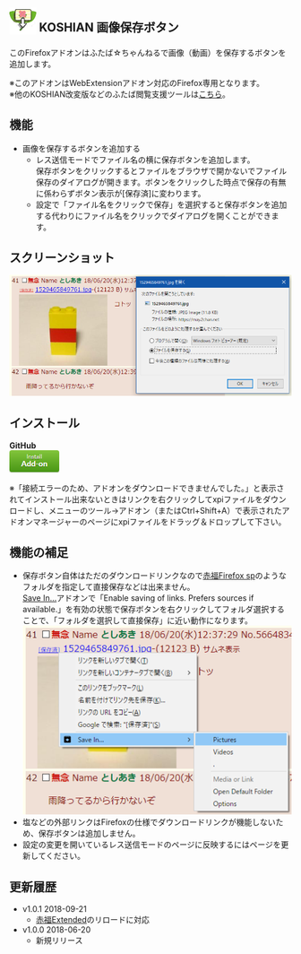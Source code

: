 ## <sub><img src="/koshian_image_save_button/icons/icon-48.png"></sub> KOSHIAN 画像保存ボタン
このFirefoxアドオンはふたば☆ちゃんねるで画像（動画）を保存するボタンを追加します。  

※このアドオンはWebExtensionアドオン対応のFirefox専用となります。  
※他のKOSHIAN改変版などのふたば閲覧支援ツールは[こちら](https://github.com/akoya-tomo/futaba_auto_reloader_K/wiki/)。  

## 機能
* 画像を保存するボタンを追加する
  - レス送信モードでファイル名の横に保存ボタンを追加します。  
    保存ボタンをクリックするとファイルをブラウザで開かないでファイル保存のダイアログが開きます。ボタンをクリックした時点で保存の有無に係わらずボタン表示が[保存済]に変わります。  
  - 設定で「ファイル名をクリックで保存」を選択すると保存ボタンを追加する代わりにファイル名をクリックでダイアログを開くことができます。  

## スクリーンショット
![スクリーンショット](/images/screenshot01.png "スクリーンショット")

## インストール
**GitHub**  
[![インストールボタン](/images/install_button.png "アドオンをインストール")](https://github.com/akoya-tomo/koshian_image_save_button/releases/download/v1.0.1/koshian_image_save_button-1.0.1-an+fx.xpi)

※「接続エラーのため、アドオンをダウンロードできませんでした。」と表示されてインストール出来ないときはリンクを右クリックしてxpiファイルをダウンロードし、メニューのツール→アドオン（またはCtrl+Shift+A）で表示されたアドオンマネージャーのページにxpiファイルをドラッグ＆ドロップして下さい。  

## 機能の補足
* 保存ボタン自体はただのダウンロードリンクなので[赤福Firefox sp](http://toshiakisp.github.io/akahuku-firefox-sp/)のようなフォルダを指定して直接保存などは出来ません。  
  [Save In…](https://addons.mozilla.org/en-US/firefox/addon/save-in/)アドオンで「Enable saving of links. Prefers sources if available.」を有効の状態で保存ボタンを右クリックしてフォルダ選択することで、「フォルダを選択して直接保存」に近い動作になります。  
![スクリーンショット](/images/screenshot02.png "スクリーンショット")
* 塩などの外部リンクはFirefoxの仕様でダウンロードリンクが機能しないため、保存ボタンは追加しません。  
* 設定の変更を開いているレス送信モードのページに反映するにはページを更新してください。  

## 更新履歴
* v1.0.1 2018-09-21
  - [赤福Extended](https://toshiakisp.github.io/akahuku-firefox-sp/)のリロードに対応
* v1.0.0 2018-06-20
  - 新規リリース
